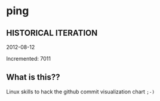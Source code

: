 # ping

## HISTORICAL ITERATION
2012-08-12

Incremented: 7011

## What is this?? 
Linux skills to hack the github commit visualization chart `;-)`
